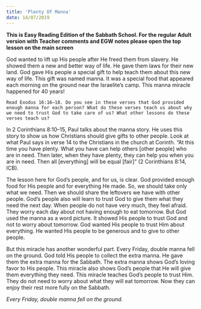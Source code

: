 ```yaml
---
title: 'Plenty Of Manna'
date: 14/07/2019
---
```


**This is Easy Reading Edition of the Sabbath School. For the regular Adult version with Teacher comments and EGW notes please open the top lesson on the main screen**

God wanted to lift up His people after He freed them from slavery. He showed them a new and better way of life. He gave them laws for their new land. God gave His people a special gift to help teach them about this new way of life. This gift was named manna. It was a special food that appeared each morning on the ground near the Israelite’s camp. This manna miracle happened for 40 years!

`Read Exodus 16:16–18. Do you see in these verses that God provided enough manna for each person? What do these verses teach us about why we need to trust God to take care of us? What other lessons do these verses teach us?`

In 2 Corinthians 8:10–15, Paul talks about the manna story. He uses this story to show us how Christians should give gifts to other people. Look at what Paul says in verse 14 to the Christians in the church at Corinth. “At this time you have plenty. What you have can help others [other people] who are in need. Then later, when they have plenty, they can help you when you are in need. Then all [everything] will be equal [fair]” (2 Corinthians 8:14, ICB).

The lesson here for God’s people, and for us, is clear. God provided enough food for His people and for everything He made. So, we should take only what we need. Then we should share the leftovers we have with other people. God’s people also will learn to trust God to give them what they need the next day. When people do not have very much, they feel afraid. They worry each day about not having enough to eat tomorrow. But God used the manna as a word picture. It showed His people to trust God and not to worry about tomorrow. God wanted His people to trust Him about everything. He wanted His people to be generous and to give to other people.

But this miracle has another wonderful part. Every Friday, double manna fell on the ground. God told His people to collect the extra manna. He gave them the extra manna for the Sabbath. The extra manna shows God’s loving favor to His people. This miracle also shows God’s people that He will give them everything they need. This miracle teaches God’s people to trust Him. They do not need to worry about what they will eat tomorrow. Now they can enjoy their rest more fully on the Sabbath.

_Every Friday, double manna fell on the ground._